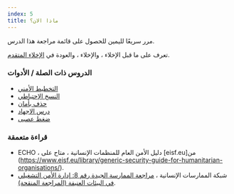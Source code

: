 ```yaml
---
index: 5
title: ماذا الان؟
---
```

مرر سريعًا لليمين للحصول على قائمة مراجعة هذا الدرس.

تعرف على ما قبل الإخلاء ، والإخلاء ، والعودة في [الإخلاء المتقدم](umbrella://incident-response/evacuation/advanced). 

### الدروس ذات الصلة / الأدوات

*   [التخطيط الأمني](umbrella://assess-your-risk/security-planning)
*   [النسخ الإحتياطي](umbrella://information/backing-up)
*   [حذف بأمان](umbrella://information/safely-deleting)
*   [درس الاجهاد](umbrella://travel/protective-equipment)
*   [ضغط عصبى](umbrella://stress/stress)

### قراءة متعمقة

*   ECHO ، دليل الأمن العام للمنظمات الإنسانية ، متاح على [eisf.eu]من (https://www.eisf.eu/library/generic-security-guide-for-humanitarian-organisations/).
*   شبكة الممارسات الإنسانية ، [مراجعة الممارسة الجيدة رقم 8: إدارة الأمن التشغيلي في البيئات العنيفة (المراجعة المنقحة)](http://odihpn.org/wp-content/uploads/2010/11/GPR_8_revised2.pdf).